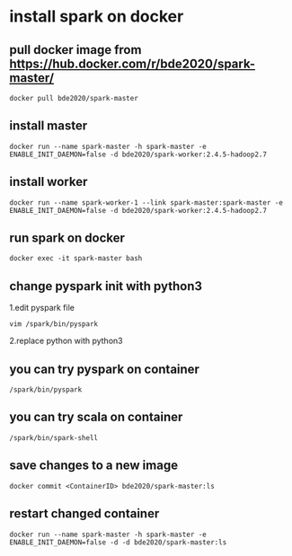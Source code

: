 # install spark on docker
## pull docker image from https://hub.docker.com/r/bde2020/spark-master/
```
docker pull bde2020/spark-master
```


## install master
```
docker run --name spark-master -h spark-master -e ENABLE_INIT_DAEMON=false -d bde2020/spark-worker:2.4.5-hadoop2.7
```

## install worker

```
docker run --name spark-worker-1 --link spark-master:spark-master -e ENABLE_INIT_DAEMON=false -d bde2020/spark-worker:2.4.5-hadoop2.7
```


## run spark on docker
```
docker exec -it spark-master bash
```

## change pyspark init with python3
1.edit pyspark file
```
vim /spark/bin/pyspark
```

2.replace python with python3

## you can try pyspark on container
```
/spark/bin/pyspark
```

## you can try scala on container
```
/spark/bin/spark-shell
```


## save changes to a new image
```
docker commit <ContainerID> bde2020/spark-master:ls
```

## restart changed container
```
docker run --name spark-master -h spark-master -e ENABLE_INIT_DAEMON=false -d -d bde2020/spark-master:ls
```


 